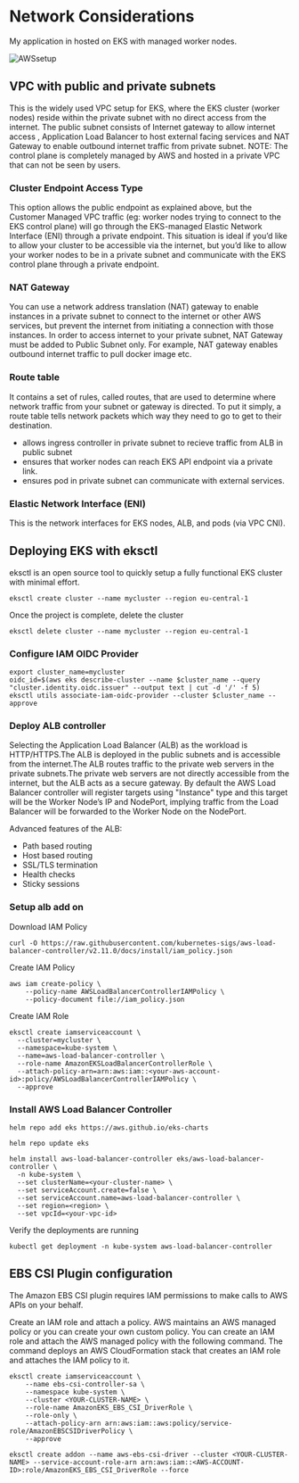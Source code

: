 # Network Considerations
My application in hosted on EKS with managed worker nodes. 

![AWSsetup](https://github.com/user-attachments/assets/52e2266a-58d6-497f-977e-6900b01ff659)


## VPC with public and private subnets
This is the widely used VPC setup for EKS, where the EKS cluster (worker nodes) reside within the private subnet with no direct access from the internet. The public subnet consists of Internet gateway to allow internet access , Application Load Balancer to host external facing services and NAT Gateway to enable outbound internet traffic from private subnet.
NOTE: The control plane is completely managed by AWS and hosted in a private VPC that can not be seen by users.

### Cluster Endpoint Access Type
This option allows the public endpoint as explained above, but the Customer Managed VPC traffic (eg: worker nodes trying to connect to the EKS control plane) will go through the EKS-managed Elastic Network Interface (ENI) through a private endpoint.
This situation is ideal if you’d like to allow your cluster to be accessible via the internet, but you’d like to allow your worker nodes to be in a private subnet and communicate with the EKS control plane through a private endpoint.

### NAT Gateway
You can use a network address translation (NAT) gateway to enable instances in a private subnet to connect to the internet or other AWS services, but prevent the internet from initiating a connection with those instances. In order to access internet to your private subnet, NAT Gateway must be added to Public Subnet only. For example, NAT gateway enables outbound internet traffic to pull docker image etc.

### Route table 
It contains a set of rules, called routes, that are used to determine where network traffic from your subnet or gateway is directed. To put it simply, a route table tells network packets which way they need to go to get to their destination.
- allows ingress controller in private subnet to recieve traffic from ALB in public subnet
- ensures that worker nodes can reach EKS API endpoint via a private link.
- ensures pod in private subnet can communicate with external services.

### Elastic Network Interface (ENI)
This is the network interfaces for EKS nodes, ALB, and pods (via VPC CNI).



## Deploying EKS with eksctl
eksctl is an open source tool to quickly setup a fully functional EKS cluster with minimal effort. 
```
eksctl create cluster --name mycluster --region eu-central-1
```  
Once the project is complete, delete the cluster
```
eksctl delete cluster --name mycluster --region eu-central-1
```

### Configure IAM OIDC Provider
```
export cluster_name=mycluster
oidc_id=$(aws eks describe-cluster --name $cluster_name --query "cluster.identity.oidc.issuer" --output text | cut -d '/' -f 5) 
eksctl utils associate-iam-oidc-provider --cluster $cluster_name --approve
```

### Deploy ALB controller
Selecting the Application Load Balancer (ALB) as the workload is HTTP/HTTPS.The ALB is deployed in the public subnets and is accessible from the internet.The ALB routes traffic to the private web servers in the private subnets.The private web servers are not directly accessible from the internet, but the ALB acts as a secure gateway.
By default the AWS Load Balancer controller will register targets using "Instance" type and this target will be the Worker Node’s IP and NodePort, implying traffic from the Load Balancer will be forwarded to the Worker Node on the NodePort.

Advanced features of the ALB:
- Path based routing
- Host based routing
- SSL/TLS termination
- Health checks
- Sticky sessions

### Setup alb add on
Download IAM Policy
```
curl -O https://raw.githubusercontent.com/kubernetes-sigs/aws-load-balancer-controller/v2.11.0/docs/install/iam_policy.json
```
Create IAM Policy
```
aws iam create-policy \
    --policy-name AWSLoadBalancerControllerIAMPolicy \
    --policy-document file://iam_policy.json
```
Create IAM Role
```
eksctl create iamserviceaccount \
  --cluster=mycluster \
  --namespace=kube-system \
  --name=aws-load-balancer-controller \
  --role-name AmazonEKSLoadBalancerControllerRole \
  --attach-policy-arn=arn:aws:iam::<your-aws-account-id>:policy/AWSLoadBalancerControllerIAMPolicy \
  --approve
```

### Install AWS Load Balancer Controller
```
helm repo add eks https://aws.github.io/eks-charts

helm repo update eks

helm install aws-load-balancer-controller eks/aws-load-balancer-controller \            
  -n kube-system \
  --set clusterName=<your-cluster-name> \
  --set serviceAccount.create=false \
  --set serviceAccount.name=aws-load-balancer-controller \
  --set region=<region> \
  --set vpcId=<your-vpc-id>
```
Verify the deployments are running
```
kubectl get deployment -n kube-system aws-load-balancer-controller
```

## EBS CSI Plugin configuration
The Amazon EBS CSI plugin requires IAM permissions to make calls to AWS APIs on your behalf.

Create an IAM role and attach a policy. AWS maintains an AWS managed policy or you can create your own custom policy. You can create an IAM role and attach the AWS managed policy with the following command. The command deploys an AWS CloudFormation stack that creates an IAM role and attaches the IAM policy to it.

```
eksctl create iamserviceaccount \
    --name ebs-csi-controller-sa \
    --namespace kube-system \
    --cluster <YOUR-CLUSTER-NAME> \
    --role-name AmazonEKS_EBS_CSI_DriverRole \
    --role-only \
    --attach-policy-arn arn:aws:iam::aws:policy/service-role/AmazonEBSCSIDriverPolicy \
    --approve
```
```
eksctl create addon --name aws-ebs-csi-driver --cluster <YOUR-CLUSTER-NAME> --service-account-role-arn arn:aws:iam::<AWS-ACCOUNT-ID>:role/AmazonEKS_EBS_CSI_DriverRole --force
```

